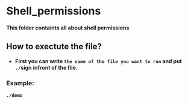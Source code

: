 # Shell_permissions
<b> This folder containts all about shell permissions <b>
## How to exectute the file?
  - First you can write `the name of the file you want to run` and put `./`sign infront of the file.
### Example:
  ```
  ./demo
  ```
